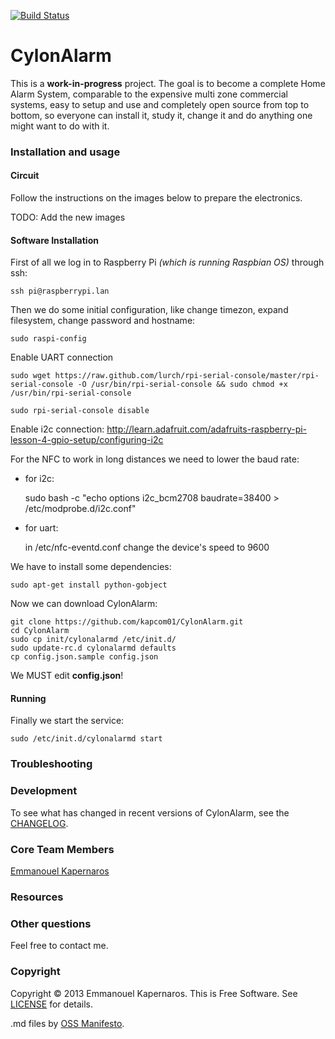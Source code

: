 [![Build Status](https://travis-ci.org/kapcom01/CylonAlarm.png?branch=master)](https://travis-ci.org/kapcom01/CylonAlarm)

# CylonAlarm

This is a **work-in-progress** project. The goal is to become a complete Home Alarm System, comparable to the expensive multi zone commercial systems, easy to setup and use and completely open source from top to bottom, so everyone can install it, study it, change it and do anything one might want to do with it.

### Installation and usage

#### Circuit
Follow the instructions on the images below to prepare the electronics.

TODO: Add the new images

#### Software Installation
First of all we log in to Raspberry Pi *(which is running Raspbian OS)* through ssh:

    ssh pi@raspberrypi.lan

Then we do some initial configuration, like change timezon, expand filesystem, change password and hostname:

    sudo raspi-config

Enable UART connection
    
    sudo wget https://raw.github.com/lurch/rpi-serial-console/master/rpi-serial-console -O /usr/bin/rpi-serial-console && sudo chmod +x /usr/bin/rpi-serial-console

    sudo rpi-serial-console disable

Enable i2c connection: http://learn.adafruit.com/adafruits-raspberry-pi-lesson-4-gpio-setup/configuring-i2c


For the NFC to work in long distances we need to lower the baud rate:

- for i2c:
    
    sudo bash -c "echo options i2c_bcm2708 baudrate=38400 > /etc/modprobe.d/i2c.conf"

- for uart:

    in /etc/nfc-eventd.conf change the device's speed to 9600

We have to install some dependencies:

    sudo apt-get install python-gobject

Now we can download CylonAlarm:

    git clone https://github.com/kapcom01/CylonAlarm.git
    cd CylonAlarm
    sudo cp init/cylonalarmd /etc/init.d/
    sudo update-rc.d cylonalarmd defaults
    cp config.json.sample config.json

We MUST edit **config.json**!

#### Running
Finally we start the service:

    sudo /etc/init.d/cylonalarmd start

### Troubleshooting

### Development

To see what has changed in recent versions of CylonAlarm, see the [CHANGELOG](CHANGELOG.md).

### Core Team Members

[Emmanouel Kapernaros](https://github.com/kapcom01)

### Resources

### Other questions

Feel free to contact me.

### Copyright

Copyright © 2013 Emmanouel Kapernaros. This is Free Software. See [LICENSE](LICENSE.md) for details.

.md files by [OSS Manifesto](http://ossmanifesto.com/).
